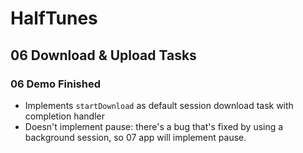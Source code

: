# HalfTunes

## 06 Download & Upload Tasks

### 06 Demo Finished
* Implements `startDownload` as default session download task with completion handler
* Doesn't implement pause: there's a bug that's fixed by using a background session, so 07 app will implement pause.
